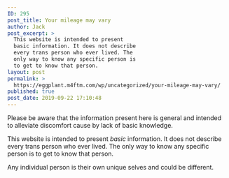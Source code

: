 ```yaml
---
ID: 295
post_title: Your mileage may vary
author: Jack
post_excerpt: >
  This website is intended to present
  basic information. It does not describe
  every trans person who ever lived. The
  only way to know any specific person is
  to get to know that person.
layout: post
permalink: >
  https://eggplant.m4ftm.com/wp/uncategorized/your-mileage-may-vary/
published: true
post_date: 2019-09-22 17:10:48
---
```

<!-- wp:paragraph -->
<p>Please be aware that the information present here is general and intended to alleviate discomfort cause by lack of basic knowledge. </p>
<!-- /wp:paragraph -->

<!-- wp:paragraph -->
<p>This website is intended to present <em>basic</em> information. It does not describe every trans person who ever lived. The only way to know any specific person is to get to know that person. </p>
<!-- /wp:paragraph -->

<!-- wp:paragraph -->
<p>Any individual person is their own unique selves and could be different. </p>
<!-- /wp:paragraph -->